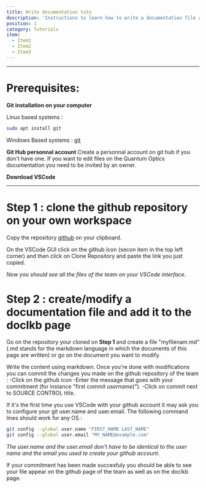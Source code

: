 ```yaml
---
title: Write documentation tuto
description: 'Instructions to learn how to write a documentation file and share it to the whole team.'
position: 1
category: Tutorials
item: 
  - Item1
  - Item2
  - Item3
---
```


---
# Prerequisites:

**Git installation on your computer**

Linux based systems : 
 <code-block label="Bash" active>

  ```bash
  sudo apt install git
  ```

  </code-block>

Windows Based systems :
[git](https://git-scm.com/download/win)

**Git Hub personnal account**
Create a personnal account on git hub if you don't have one. 
<alert type="warning">If you want to edit files on the Quantum Optics documentation you need to be invited by an owner. </alert>

**Download VSCode**

---
# Step 1 : clone the github repository on your own workspace

Copy the repository [github](https://github.com/quantumopticslkb/doclkb.git) on your clipboard.

On the VSCode GUI click on the github icon (secon item in the top left corner) and then click on Clone Repository and paste the link you just copied.

*Now you should see all the files of the team on your VSCode interface.*

# Step 2 : create/modify a documentation file and add it to the doclkb page 

Go on the repository your cloned on **Step 1** and create a file "myfilenam.md" (.md stands for the markdown language in which the documents of this page are written) or go on the document you want to modify.

Write the content using markdown. Once you're done with modifications you can commit the changes you made on the github repository of the team :
    -Click on the github icon
    -Enter the message that goes with your commitment (for instance "first commit *username*)").
    -Click on commit next to SOURCE CONTROL title.

If it's the first time you use VSCode with your github account it may ask you to configure your git user.name and user.email. The following command lines should work for any OS : 

 <code-block label="Bash" active>

  ```bash
  git config --global user.name "FIRST_NAME LAST_NAME"
  git config --global user.email "MY_NAME@example.com"
  ```

  </code-block>

*The user.name and the user.email don't have to be identical to the user name and the email you used te create your github account.*

<alert type="success">If your commitment has been made succesfuly you should be able to see your file appear on the github page of the team as well as on the doclkb page.</alert>







